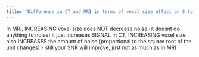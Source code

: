 ```yaml
---
title: "Difference in CT and MRI in terms of voxel size effect on S to N ratio"
---
```

In MRI, INCREASING voxel size does NOT decrease noise (it doesnt do anything to noise) it just increases SIGNAL
In CT, INCREASING voxel size also INCREASES the amount of noise (proportional to the square root of the unit changes) - still your SNR will improve, just not as much as in MRI

